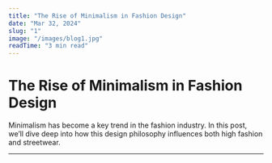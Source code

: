 ```yaml
---
title: "The Rise of Minimalism in Fashion Design"
date: "Mar 32, 2024"
slug: "1"
image: "/images/blog1.jpg"
readTime: "3 min read"
---
```


# The Rise of Minimalism in Fashion Design

Minimalism has become a key trend in the fashion industry. In this post, we’ll dive deep into how this design philosophy influences both high fashion and streetwear.

---


